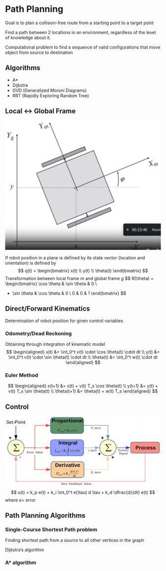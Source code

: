 # Path Planning

Goal is to plan a collision-free route from a starting point to a target point

Find a path between 2 locations in an environment, regardless of the level of knowledge about it.

Computational problem to find a sequence of valid configurations that move object from source to destination

## Algorithms

- A*
- Dijkstra
- GVD (Generalized Moroni Diagrams)
- RRT (Rapidly Exploring Random Tree)

## Local <-> Global Frame

![image-20240220112204591](./assets/image-20240220112204591.png)

If robot position in a plane is defined by its state vector (location and orientation) is defined by
$$
q(t) = \begin{bmatrix}
x(t) \\
y(t) \\
\theta(t)
\end{bmatrix}
$$
Transformation between local frame $m$ and global frame $g$
$$
R(\theta) = \begin{bmatrix}
\cos \theta & \sin \theta & 0 \\
- \sin \theta & \cos \theta & 0 \\
0 & 0 & 1
\end{bmatrix}
$$

## Direct/Forward Kinematics

Determination of robot position for given control variables

### Odometry/Dead Reckoning

Obtaining through integration of kinematic model
$$
\begin{aligned}
x(t) &= \int_0^t v(t) \cdot \cos \theta(t) \cdot dt \\
y(t) &= \int_0^t v(t) \cdot \sin \theta(t) \cdot dt \\
\theta(t) &= \int_0^t w(t) \cdot dt
\end{aligned}
$$

 ### Euler Method

$$
\begin{aligned}
x(t+1) &= x(t) + v(t) T_s \cos \theta(t) \\
y(t+1) &= y(t) + v(t) T_s \sin \theta(t) \\
\theta(t+1) &= \theta(t) + w(t) T_s
\end{aligned}
$$

## Control

![image-20240220130734401](./assets/image-20240220130734401.png)
$$
u(t) = k_p e(t) + k_i \int_0^t e(\tau) d \tau + k_d \dfrac{d}{dt} e(t)
$$
where $e=$ error

## Path Planning Algorithms

### Single-Course Shortest Path problem

Finding shortest path from a source to all other vertices in the graph

Dijkstra’s algorithm

### A* algorithm
